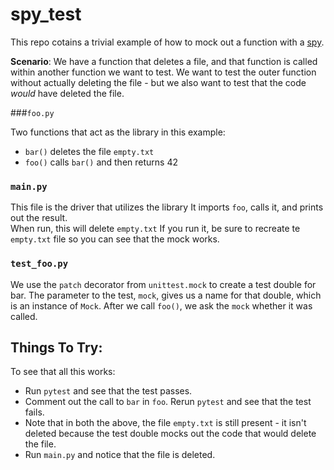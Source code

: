 
# spy_test

This repo cotains a trivial example of how to mock out a function with a 
[spy](https://martinfowler.com/bliki/TestDouble.html).

**Scenario**: We have a function that deletes a file, and that function is called within another
function we want to test.  We want to test the outer function without actually deleting the file -
but we also want to test that the code *would* have deleted the file.


###`foo.py` 

Two functions that act as the library in this example:

* `bar()` deletes the file `empty.txt`
* `foo()` calls `bar()` and then returns 42

### `main.py`

This file is the driver that utilizes the library  It imports `foo`, calls it, and prints out the result.  
When run, this will delete `empty.txt`  If you run it, be sure to recreate te `empty.txt` file so you can 
see that the mock works. 

### `test_foo.py`

We use the `patch` decorator from `unittest.mock` to create a test double for bar.  The parameter to
the test, `mock`, gives us a name for that double, which is an instance of `Mock`.  After we call `foo()`,
we ask the `mock` whether it was called.


## Things To Try:

To see that all this works:

* Run `pytest` and see that the test passes.
* Comment out the call to `bar` in `foo`.  Rerun `pytest` and see that the test fails.
* Note that in both the above, the file `empty.txt` is still present - it isn't deleted because the test
double mocks out the code that would delete the file.
* Run `main.py` and notice that the file is deleted. 

